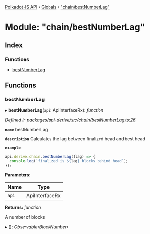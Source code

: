 [Polkadot JS API](../README.md) › [Globals](../globals.md) › ["chain/bestNumberLag"](_chain_bestnumberlag_.md)

# Module: "chain/bestNumberLag"

## Index

### Functions

* [bestNumberLag](_chain_bestnumberlag_.md#bestnumberlag)

## Functions

###  bestNumberLag

▸ **bestNumberLag**(`api`: ApiInterfaceRx): *function*

*Defined in [packages/api-derive/src/chain/bestNumberLag.ts:26](https://github.com/polkadot-js/api/blob/e3d3a1ff71/packages/api-derive/src/chain/bestNumberLag.ts#L26)*

**`name`** bestNumberLag

**`description`** Calculates the lag between finalized head and best head

**`example`** 
<BR>

```javascript
api.derive.chain.bestNumberLag((lag) => {
  console.log(`finalized is ${lag} blocks behind head`);
});
```

**Parameters:**

Name | Type |
------ | ------ |
`api` | ApiInterfaceRx |

**Returns:** *function*

A number of blocks

▸ (): *Observable‹BlockNumber›*
